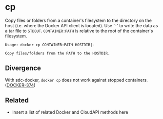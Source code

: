 # cp

Copy files or folders from a container's filesystem to the directory on the
host (i.e. where the Docker API client is located).  Use '-' to write the data as a tar file to `STDOUT`. `CONTAINER:PATH` is
relative to the root of the container's filesystem.

    Usage: docker cp CONTAINER:PATH HOSTDIR|-

    Copy files/folders from the PATH to the HOSTDIR.

## Divergence

With sdc-docker, `docker cp` does not work against stopped containers. ([DOCKER-374](http://smartos.org/bugview/DOCKER-374))

## Related

- Insert a list of related Docker and CloudAPI methods here
